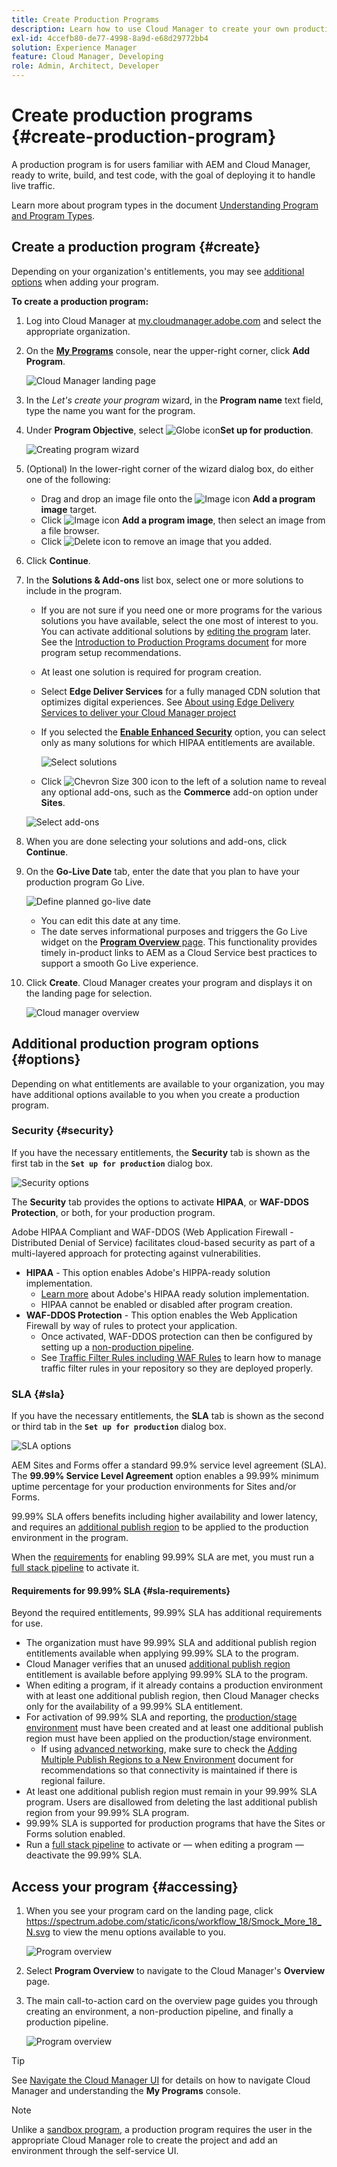```yaml
---
title: Create Production Programs
description: Learn how to use Cloud Manager to create your own production program to host live traffic.
exl-id: 4ccefb80-de77-4998-8a9d-e68d29772bb4
solution: Experience Manager
feature: Cloud Manager, Developing
role: Admin, Architect, Developer
---
```


# Create production programs {#create-production-program}

A production program is for users familiar with AEM and Cloud Manager, ready to write, build, and test code, with the goal of deploying it to handle live traffic.

Learn more about program types in the document [Understanding Program and Program Types](program-types.md).

## Create a production program {#create}

Depending on your organization's entitlements, you may see [additional options](#options) when adding your program.

**To create a production program:**

1. Log into Cloud Manager at [my.cloudmanager.adobe.com](https://my.cloudmanager.adobe.com/) and select the appropriate organization.

1. On the **[My Programs](/help/implementing/cloud-manager/navigation.md#my-programs)** console, near the upper-right corner, click **Add Program**.

   ![Cloud Manager landing page](assets/log-in.png) 

1. In the *Let's create your program* wizard, in the **Program name** text field, type the name you want for the program.

1. Under **Program Objective**, select ![Globe icon](https://spectrum.adobe.com/static/icons/workflow_18/Smock_Globe_18_N.svg)**Set up for production**.

   ![Creating program wizard](assets/create-production-program.png)

1. (Optional) In the lower-right corner of the wizard dialog box, do either one of the following:

   * Drag and drop an image file onto the ![Image icon](https://spectrum.adobe.com/static/icons/workflow_18/Smock_Image_18_N.svg) **Add a program image** target.
   * Click ![Image icon](https://spectrum.adobe.com/static/icons/workflow_18/Smock_Image_18_N.svg) **Add a program image**, then select an image from a file browser.
   * Click ![Delete icon](https://spectrum.adobe.com/static/icons/workflow_18/Smock_DeleteOutline_18_N.svg) to remove an image that you added.
   
1. Click **Continue**.

1. In the **Solutions &amp; Add-ons** list box, select one or more solutions to include in the program.

   * If you are not sure if you need one or more programs for the various solutions you have available, select the one most of interest to you. You can activate additional solutions by [editing the program](/help/implementing/cloud-manager/getting-access-to-aem-in-cloud/editing-programs.md) later. See the [Introduction to Production Programs document](/help/implementing/cloud-manager/getting-access-to-aem-in-cloud/introduction-production-programs.md) for more program setup recommendations.
   * At least one solution is required for program creation.
   * Select **Edge Deliver Services** for a fully managed CDN solution that optimizes digital experiences. See [About using Edge Delivery Services to deliver your Cloud Manager project](#edge-overview)
   * If you selected the **[Enable Enhanced Security](#security)** option, you can select only as many solutions for which HIPAA entitlements are available.

      ![Select solutions](/help/implementing/cloud-manager/assets/add-production-program-with-edge.png)

   * Click ![Chevron Size 300 icon](https://spectrum.adobe.com/static/icons/ui_18/ChevronSize300.svg) to the left of a solution name to reveal any optional add-ons, such as the **Commerce** add-on option under **Sites**.

   ![Select add-ons](assets/setup-prod-commerce.png)

1. When you are done selecting your solutions and add-ons, click **Continue**.

1. On the **Go-Live Date** tab, enter the date that you plan to have your production program Go Live.

   ![Define planned go-live date](assets/set-up-go-live.png)

   * You can edit this date at any time.
   * The date serves informational purposes and triggers the Go Live widget on the [**Program Overview** page](/help/implementing/cloud-manager/getting-access-to-aem-in-cloud/editing-programs.md#program-overview). This functionality provides timely in-product links to AEM as a Cloud Service best practices to support a smooth Go Live experience.

1. Click **Create**. Cloud Manager creates your program and displays it on the landing page for selection.

   ![Cloud manager overview](assets/navigate-cm.png)

## Additional production program options {#options}

Depending on what entitlements are available to your organization, you may have additional options available to you when you create a production program.

### Security {#security}

If you have the necessary entitlements, the **Security** tab is shown as the first tab in the **`Set up for production`** dialog box.

![Security options](assets/create-production-program-security.png)

The **Security** tab provides the options to activate **HIPAA**, or **WAF-DDOS Protection**, or both, for your production program.

Adobe HIPAA Compliant and WAF-DDOS (Web Application Firewall - Distributed Denial of Service) facilitates cloud-based security as part of a multi-layered approach for protecting against vulnerabilities.

   * **HIPAA** - This option enables Adobe's HIPPA-ready solution implementation.
     * [Learn more](https://www.adobe.com/trust/compliance/hipaa-ready.html) about Adobe's HIPAA ready solution implementation.
     * HIPAA cannot be enabled or disabled after program creation.
   * **WAF-DDOS Protection** - This option enables the Web Application Firewall by way of rules to protect your application.
     * Once activated, WAF-DDOS protection can then be configured by setting up a [non-production pipeline](/help/implementing/cloud-manager/configuring-pipelines/configuring-non-production-pipelines.md).
     * See [Traffic Filter Rules including WAF Rules](/help/security/traffic-filter-rules-including-waf.md) to learn how to manage traffic filter rules in your repository so they are deployed properly.

### SLA {#sla}

If you have the necessary entitlements, the **SLA** tab is shown as the second or third tab in the **`Set up for production`** dialog box.

![SLA options](assets/create-production-program-sla.png)

AEM Sites and Forms offer a standard 99.9% service level agreement (SLA). The **99.99% Service Level Agreement** option enables a 99.99% minimum uptime percentage for your production environments for Sites and/or Forms.

99.99% SLA offers benefits including higher availability and lower latency, and requires an [additional publish region](/help/implementing/cloud-manager/manage-environments.md#multiple-regions) to be applied to the production environment in the program.

When the [requirements](#sla-requirements) for enabling 99.99% SLA are met, you must run a [full stack pipeline](/help/implementing/cloud-manager/configuring-pipelines/configuring-production-pipelines.md) to activate it.

#### Requirements for 99.99% SLA {#sla-requirements}

Beyond the required entitlements, 99.99% SLA has additional requirements for use.

* The organization must have 99.99% SLA and additional publish region entitlements available when applying 99.99% SLA to the program.
* Cloud Manager verifies that an unused [additional publish region](/help/implementing/cloud-manager/manage-environments.md#multiple-regions) entitlement is available before applying 99.99% SLA to the program.
* When editing a program, if it already contains a production environment with at least one additional publish region, then Cloud Manager checks only for the availability of a 99.99% SLA entitlement.
* For activation of 99.99% SLA and reporting, the [production/stage environment](/help/implementing/cloud-manager/manage-environments.md#adding-environments) must have been created and at least one additional publish region must have been applied on the production/stage environment.
  * If using [advanced networking](/help/security/configuring-advanced-networking.md), make sure to check the [Adding Multiple Publish Regions to a New Environment](/help/implementing/cloud-manager/manage-environments.md#adding-regions) document for recommendations so that connectivity is maintained if there is regional failure.
* At least one additional publish region must remain in your 99.99% SLA program. Users are disallowed from deleting the last additional publish region from your 99.99% SLA program.
* 99.99% SLA is supported for production programs that have the Sites or Forms solution enabled.
* Run a [full stack pipeline](/help/implementing/cloud-manager/configuring-pipelines/configuring-production-pipelines.md) to activate or &mdash; when editing a program &mdash; deactivate the 99.99% SLA.

## Access your program {#accessing}

1. When you see your program card on the landing page, click https://spectrum.adobe.com/static/icons/workflow_18/Smock_More_18_N.svg to view the menu options available to you.

   ![Program overview](assets/program-overview.png)

1. Select **Program Overview** to navigate to the Cloud Manager's **Overview** page.  

1. The main call-to-action card on the overview page guides you through creating an environment, a non-production pipeline, and finally a production pipeline.

   ![Program overview](assets/set-up-prod5.png)

>[!TIP]
>
>See [Navigate the Cloud Manager UI](/help/implementing/cloud-manager/navigation.md) for details on how to navigate Cloud Manager and understanding the **My Programs** console.

>[!NOTE]
>
>Unlike a [sandbox program](introduction-sandbox-programs.md#auto-creation), a production program requires the user in the appropriate Cloud Manager role to create the project and add an environment through the self-service UI.


